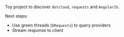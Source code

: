 Toy project to discover `dotcloud`, `requests` and `AngularJS`.

Next steps:
* Use green threads (`GRequests`) to query providers
* Stream response to client
